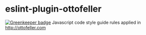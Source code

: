 # eslint-plugin-ottofeller

[![Greenkeeper badge](https://badges.greenkeeper.io/gvidon/eslint-plugin-ottofeller.svg)](https://greenkeeper.io/)
Javascript code style guide rules applied in http://ottofeller.com
